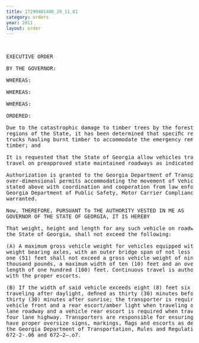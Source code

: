 ```yaml
---
title: 17290401406_29_11_01
category: orders
year: 2011
layout: order
---
```


<pre> 

EXECUTIVE ORDER

BY THE GOVERNOR:

WHEREAS:

WHEREAS:

WHEREAS:

ORDERED:

Due to the catastrophic damage to timber trees by the forest ﬁres in the southern
regions of the State, it has been determined that speciﬁc restrictions be lifted on
trucks hauling burnt timber to accommodate the emergency removal of burnt
timber; and

It is requested that the State of Georgia allow vehicles transporting such loads to
travel on preapproved state maintained roadways as indicated by the permit; and

Authorization is granted to the Georgia Department of Transportation to issue
over-dimensional permits accommodating the movement of Vehicles and loads as
stated above with coordination and cooperation from law enforcement of the
Georgia Department of Public Safety, Motor Carrier Compliance Division if
warranted.

Now, THEREFORE, PURSUANT To THE AUTHORITY VESTED IN ME AS
GOVERNOR OF THE STATE OF GEORGIA, IT IS HEREBY

That weight, height and length for any such vehicle on roadways maintained by
the State of Georgia, shall not exceed the following:

(A) A maximum gross vehicle weight for vehicles equipped with ﬁve (5)
weight bearing axles, with an outer bridge span of not less than ﬁfty-
one (51) feet shall not exceed a gross vehicle weight of ninety-ﬁve (95)
thousand pounds, a maximum width of ten (10) feet and an overall
length of one hundred (100) feet. Continuous travel is authorized;
with the proper escorts.

(B) If the width of said vehicle exceeds eight (8) feet six (6) inches and is
traveling after daylight, deﬁned as thirty (30) minutes before sunset to
thirty (30) minutes after sunrise; the transporter is required to have a
vehicle front and a rear escort/amber light when traveling on a two
lane roadway and a vehicle rear escort is required when traveling on a
four lane highway. Transporters are responsible for ensuring they
have proper oversize signs, markings, ﬂags and escorts as deﬁned in
the Georgia Department of Transportation, Rules and Regulations
672-2-.06 and 672—2—.o7.

</pre>
